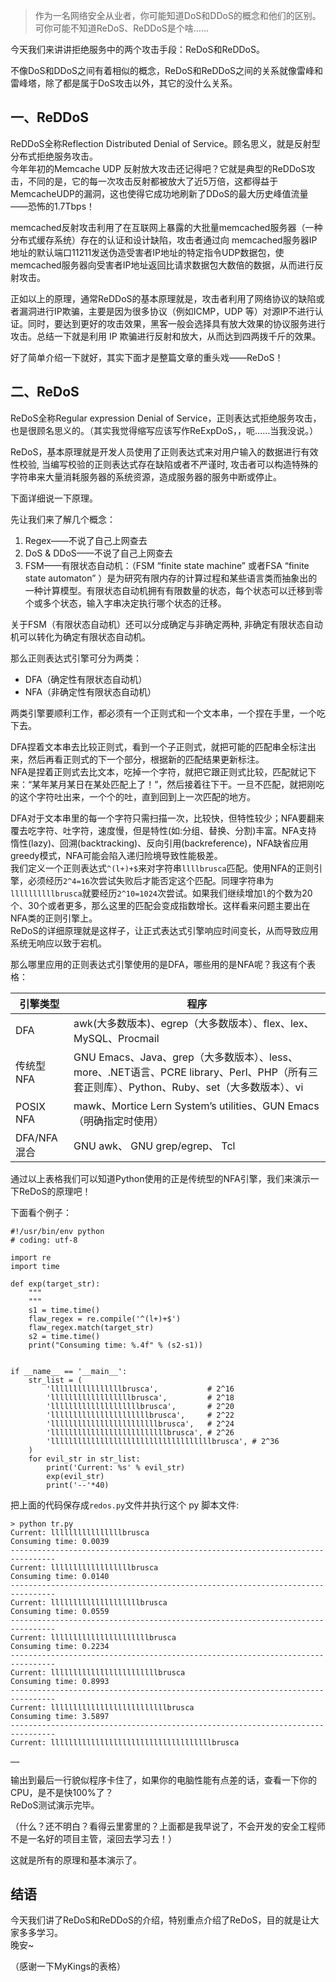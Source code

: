 [TITLE]:ReDoS和ReDDoS
[TAGS]: 技术

> 作为一名网络安全从业者，你可能知道DoS和DDoS的概念和他们的区别。可你可能不知道ReDoS、ReDDoS是个啥……

今天我们来讲讲拒绝服务中的两个攻击手段：ReDoS和ReDDoS。

不像DoS和DDoS之间有着相似的概念，ReDoS和ReDDoS之间的关系就像雷峰和雷峰塔，除了都是属于DoS攻击以外，其它的没什么关系。

## 一、ReDDoS
ReDDoS全称Reflection Distributed Denial of Service。顾名思义，就是反射型分布式拒绝服务攻击。  
今年年初的Memcache UDP 反射放大攻击还记得吧？它就是典型的ReDDoS攻击，不同的是，它的每一次攻击反射都被放大了近5万倍，这都得益于MemcacheUDP的漏洞，这也使得它成功地刷新了DDoS的最大历史峰值流量——恐怖的1.7Tbps！

memcached反射攻击利用了在互联网上暴露的大批量memcached服务器（一种分布式缓存系统）存在的认证和设计缺陷，攻击者通过向 memcached服务器IP地址的默认端口11211发送伪造受害者IP地址的特定指令UDP数据包，使memcached服务器向受害者IP地址返回比请求数据包大数倍的数据，从而进行反射攻击。

正如以上的原理，通常ReDDoS的基本原理就是，攻击者利用了网络协议的缺陷或者漏洞进行IP欺骗，主要是因为很多协议（例如ICMP，UDP 等）对源IP不进行认证。同时，要达到更好的攻击效果，黑客一般会选择具有放大效果的协议服务进行攻击。总结一下就是利用 IP 欺骗进行反射和放大，从而达到四两拨千斤的效果。

好了简单介绍一下就好，其实下面才是整篇文章的重头戏——ReDoS！

## 二、ReDoS
ReDoS全称Regular expression Denial of Service，正则表达式拒绝服务攻击，也是很顾名思义的。（其实我觉得缩写应该写作ReExpDoS，，呃……当我没说。）


ReDoS，基本原理就是开发人员使用了正则表达式来对用户输入的数据进行有效性校验, 当编写校验的正则表达式存在缺陷或者不严谨时, 攻击者可以构造特殊的字符串来大量消耗服务器的系统资源，造成服务器的服务中断或停止。

下面详细说一下原理。

先让我们来了解几个概念：
 1. Regex——不说了自己上网查去
 2. DoS & DDoS——不说了自己上网查去
 3. FSM——有限状态自动机：（FSM “finite state machine” 或者FSA “finite state automaton” ）是为研究有限内存的计算过程和某些语言类而抽象出的一种计算模型。有限状态自动机拥有有限数量的状态，每个状态可以迁移到零个或多个状态，输入字串决定执行哪个状态的迁移。

关于FSM（有限状态自动机）还可以分成确定与非确定两种, 非确定有限状态自动机可以转化为确定有限状态自动机。

那么正则表达式引擎可分为两类：
- DFA（确定性有限状态自动机）
- NFA（非确定性有限状态自动机）

两类引擎要顺利工作，都必须有一个正则式和一个文本串，一个捏在手里，一个吃下去。

DFA捏着文本串去比较正则式，看到一个子正则式，就把可能的匹配串全标注出来，然后再看正则式的下一个部分，根据新的匹配结果更新标注。  
NFA是捏着正则式去比文本，吃掉一个字符，就把它跟正则式比较，匹配就记下来：“某年某月某日在某处匹配上了！”，然后接着往下干。一旦不匹配，就把刚吃的这个字符吐出来，一个个的吐，直到回到上一次匹配的地方。

DFA对于文本串里的每一个字符只需扫描一次，比较快，但特性较少；NFA要翻来覆去吃字符、吐字符，速度慢，但是特性(如:分组、替换、分割)丰富。NFA支持 惰性(lazy)、回溯(backtracking)、反向引用(backreference)，NFA缺省应用greedy模式，NFA可能会陷入递归险境导致性能极差。  
我们定义一个正则表达式`^(l+)+$`来对字符串`llllbrusca`匹配。使用NFA的正则引擎，必须经历`2^4=16`次尝试失败后才能否定这个匹配。同理字符串为`llllllllllbrusca`就要经历`2^10=1024`次尝试。如果我们继续增加`l`的个数为20个、30个或者更多，那么这里的匹配会变成指数增长。这样看来问题主要出在NFA类的正则引擎上。  
ReDoS的详细原理就是这样子，让正式表达式引擎响应时间变长，从而导致应用系统无响应以致于宕机。  

那么哪里应用的正则表达式引擎使用的是DFA，哪些用的是NFA呢？我这有个表格：

|  引擎类型 | 程序 |
| ------ | ------ |
| DFA | awk(大多数版本)、egrep（大多数版本）、flex、lex、MySQL、Procmail |
| 传统型 NFA | GNU Emacs、Java、grep（大多数版本）、less、more、.NET语言、PCRE library、Perl、PHP（所有三套正则库）、Python、Ruby、set（大多数版本）、vi |
| POSIX NFA | mawk、Mortice Lern System’s utilities、GUN Emacs（明确指定时使用） |
| DFA/NFA混合 | GNU awk、 GNU grep/egrep、 Tcl |

通过以上表格我们可以知道Python使用的正是传统型的NFA引擎，我们来演示一下ReDoS的原理吧！

下面看个例子：
```
#!/usr/bin/env python
# coding: utf-8

import re
import time

def exp(target_str):
    """
    """
    s1 = time.time()
    flaw_regex = re.compile('^(l+)+$')
    flaw_regex.match(target_str)
    s2 = time.time()
    print("Consuming time: %.4f" % (s2-s1))


if __name__ == '__main__':
    str_list = (
        'llllllllllllllllbrusca',           # 2^16
        'llllllllllllllllllbrusca',         # 2^18
        'llllllllllllllllllllbrusca',       # 2^20
        'llllllllllllllllllllllbrusca',     # 2^22
        'llllllllllllllllllllllllbrusca',   # 2^24
        'llllllllllllllllllllllllllbrusca', # 2^26
        'llllllllllllllllllllllllllllllllllllbrusca', # 2^36
    )
    for evil_str in str_list:
        print('Current: %s' % evil_str)
        exp(evil_str)
        print('--'*40)
```

把上面的代码保存成`redos.py`文件并执行这个 py 脚本文件:

```
> python tr.py
Current: llllllllllllllllbrusca
Consuming time: 0.0039
--------------------------------------------------------------------------------
Current: llllllllllllllllllbrusca
Consuming time: 0.0140
--------------------------------------------------------------------------------
Current: llllllllllllllllllllbrusca
Consuming time: 0.0559
--------------------------------------------------------------------------------
Current: llllllllllllllllllllllbrusca
Consuming time: 0.2234
--------------------------------------------------------------------------------
Current: llllllllllllllllllllllllbrusca
Consuming time: 0.8993
--------------------------------------------------------------------------------
Current: llllllllllllllllllllllllllbrusca
Consuming time: 3.5897
--------------------------------------------------------------------------------
Current: llllllllllllllllllllllllllllllllllllbrusca

……
```
输出到最后一行貌似程序卡住了，如果你的电脑性能有点差的话，查看一下你的CPU，是不是快100%了？  
ReDoS测试演示完毕。

（什么？还不明白？看得云里雾里的？上面都是我早说了，不会开发的安全工程师不是一名好的项目主管，滚回去学习去！）

这就是所有的原理和基本演示了。  

## **结语**

今天我们讲了ReDoS和ReDDoS的介绍，特别重点介绍了ReDoS，目的就是让大家多多学习。  
晚安~

（感谢一下MyKings的表格）